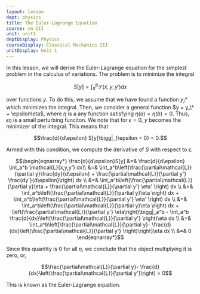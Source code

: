 ```yaml
---
layout: lesson
dept: physics
title: The Euler-Lagrange Equation
course: cm-III
unit: unit1
deptDisplay: Physics
courseDisplay: Classical Mechanics III
unitDisplay: Unit 1
---
```


In this lesson, we will derive the Euler-Lagrange equation for the simplest problem in the calculus of variations. The problem is to minimize the integral

$$S[y] = \int_a^b \mathcal{L}(x,y,y') dx $$

over functions $y$. To do this, we assume that we have found a function $y_/*$ which minimizes the integral. Then, we consider a general function $y = y_\* + \epsilon\eta$, where $\eta$ is a any function satisfying $\eta(a) = \eta(b) = 0$. Thus, $\epsilon\eta$ is a small perturbing funciton. We note that for $\epsilon = 0$, $y$ becomes the minimizer of the integral. This means that 

$$\frac{d}{d\epsilon} S[y]\bigg|_{\epsilon = 0} = 0.$$

Armed with this condition, we compute the derivative of $S$ with respect to $\epsilon$. 

$$\begin{eqnarray*}
\frac{d}{d\epsilon}S[y] &=& \frac{d}{d\epsilon} \int_a^b \mathcal{L}(x,y,y') dx\\
&=& \int_a^b\left(\frac{\partial\mathcal{L}}{\partial y}\frac{dy}{d\epsilon} + \frac{\partial\mathcal{L}}{\partial y'} \frac{dy'}{d\epsilon}\right) dx \\
&=& \int_a^b\left(\frac{\partial\mathcal{L}}{\partial y}\eta + \frac{\partial\mathcal{L}}{\partial y'} \eta' \right) dx \\
&=&  \int_a^b\left(\frac{\partial\mathcal{L}}{\partial y}\eta \right) dx +  \int_a^b\left(\frac{\partial\mathcal{L}}{\partial y'} \eta' \right) dx \\
&=&  \int_a^b\left(\frac{\partial\mathcal{L}}{\partial y}\eta \right) dx +  \left(\frac{\partial\mathcal{L}}{\partial y'} \eta\right)\bigg|_a^b - \int_a^b \frac{d}{dx}\left(\frac{\partial\mathcal{L}}{\partial y'} \right)\eta dx \\
&=&  \int_a^b\left[\frac{\partial\mathcal{L}}{\partial y}- \frac{d}{dx}\left(\frac{\partial\mathcal{L}}{\partial y'} \right)\right]\eta dx 
\\
&=& 0
\end{eqnarray*}$$

Since this quantity is 0 for all $\eta$, we conclude that the object multiplying it is zero, or, 

$$\frac{\partial\mathcal{L}}{\partial y}- \frac{d}{dx}\left(\frac{\partial\mathcal{L}}{\partial y'}\right)  = 0$$

This is known as the Euler-Lagrange equation. 
